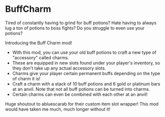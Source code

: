 # BuffCharm
Tired of constantly having to grind for buff potions? 
Hate having to always lug a ton of potions to boss fights? 
Do you struggle to even use your potions?

Introducing the Buff Charm mod!

- With this mod, you can use your old buff potions to craft a new type of "accessory" called charms. 
- These are equipped in new slots found under your player's inventory, so they don't take up any actual accessory slots.
- Charms give your player certain permanent buffs depending on the type of charm it is!
- Craft a charm with a stack of 10 buff potions and 6 gold or platinum bars at an anvil. Note that not all buff potions can be turned into charms.
- Certain charms can even be combined with each other at an anvil!

Huge shoutout to abluescarab for their custom item slot wrapper! This mod would have taken me much, much longer without it!
